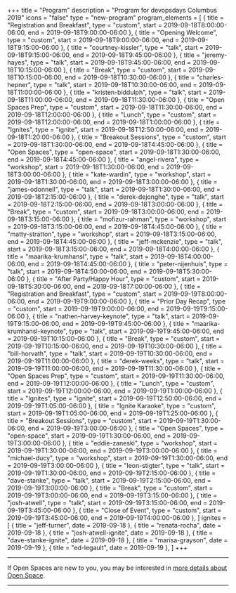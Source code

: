 +++
title = "Program"
description = "Program for devopsdays Columbus 2019"
icons = "false"
type = "new-program"
program_elements = [
    { title = "Registration and Breakfast", type = "custom", start = 2019-09-18T8:00:00-06:00, end = 2019-09-18T9:00:00-06:00 },
    { title = "Opening Welcome", type = "custom", start = 2019-09-18T9:00:00-06:00, end = 2019-09-18T9:15:00-06:00 },
    { title = "courtney-kissler", type = "talk", start = 2019-09-18T9:15:00-06:00, end = 2019-09-18T9:45:00-06:00 },
    { title = "jeremy-hayes", type = "talk", start = 2019-09-18T9:45:00-06:00, end = 2019-09-18T10:15:00-06:00 },
    { title = "Break", type = "custom", start = 2019-09-18T10:15:00-06:00, end = 2019-09-18T10:30:00-06:00 },
    { title = "charles-hepner", type = "talk", start = 2019-09-18T10:30:00-06:00, end = 2019-09-18T11:00:00-06:00 },
    { title = "kristen-biddulph", type = "talk", start = 2019-09-18T11:00:00-06:00, end = 2019-09-18T11:30:00-06:00 },
    { title = "Open Spaces Prep", type = "custom", start = 2019-09-18T11:30:00-06:00, end = 2019-09-18T12:00:00-06:00 },
    { title = "Lunch", type = "custom", start = 2019-09-18T12:00:00-06:00, end = 2019-09-18T1:00:00-06:00 },
    { title = "Ignites", type = "ignite", start = 2019-09-18T12:50:00-06:00, end = 2019-09-18T1:20:00-06:00 },
    { title = "Breakout Sessions", type = "custom", start = 2019-09-18T1:30:00-06:00, end = 2019-09-18T4:45:00-06:00 },
    { title = "Open Spaces", type = "open-space", start = 2019-09-18T1:30:00-06:00, end = 2019-09-18T4:45:00-06:00 },
    { title = "angel-rivera", type = "workshop", start = 2019-09-18T1:30:00-06:00, end = 2019-09-18T3:00:00-06:00 },
    { title = "kate-wardin", type = "workshop", start = 2019-09-18T1:30:00-06:00, end = 2019-09-18T3:00:00-06:00 },
    { title = "james-odonnell", type = "talk", start = 2019-09-18T1:30:00-06:00, end = 2019-09-18T2:15:00-06:00 },
    { title = "derek-dejonghe", type = "talk", start = 2019-09-18T2:15:00-06:00, end = 2019-09-18T3:00:00-06:00 },
    { title = "Break", type = "custom", start = 2019-09-18T3:00:00-06:00, end = 2019-09-18T3:15:00-06:00 },
    { title = "mofizur-rahman", type = "workshop", start = 2019-09-18T3:15:00-06:00, end = 2019-09-18T4:45:00-06:00 },
    { title = "matty-stratton", type = "workshop", start = 2019-09-18T3:15:00-06:00, end = 2019-09-18T4:45:00-06:00 },
    { title = "jeff-mckenzie", type = "talk", start = 2019-09-18T3:15:00-06:00, end = 2019-09-18T4:00:00-06:00 },
    { title = "maarika-krumhansl", type = "talk", start = 2019-09-18T4:00:00-06:00, end = 2019-09-18T4:45:00-06:00 },
    { title = "peter-nijenhuis", type = "talk", start = 2019-09-18T4:50:00-06:00, end = 2019-09-18T5:30:00-06:00 },
    { title = "After Party/Happy Hour", type = "custom", start = 2019-09-18T5:30:00-06:00, end = 2019-09-18T7:00:00-06:00 },
    { title = "Registration and Breakfast", type = "custom", start = 2019-09-19T8:00:00-06:00, end = 2019-09-19T9:00:00-06:00 },
    { title = "Prior Day Recap", type = "custom", start = 2019-09-19T9:00:00-06:00, end = 2019-09-19T9:15:00-06:00 },
    { title = "nathen-harvey-keynote", type = "talk", start = 2019-09-19T9:15:00-06:00, end = 2019-09-19T9:45:00-06:00 },
    { title = "maarika-krumhansl-keynote", type = "talk", start = 2019-09-19T9:45:00-06:00, end = 2019-09-19T10:15:00-06:00 },
    { title = "Break", type = "custom", start = 2019-09-19T10:15:00-06:00, end = 2019-09-19T10:30:00-06:00 },
    { title = "bill-horvath", type = "talk", start = 2019-09-19T10:30:00-06:00, end = 2019-09-19T11:00:00-06:00 },
    { title = "derek-weeks", type = "talk", start = 2019-09-19T11:00:00-06:00, end = 2019-09-19T11:30:00-06:00 },
    { title = "Open Spaces Prep", type = "custom", start = 2019-09-19T11:30:00-06:00, end = 2019-09-19T12:00:00-06:00 },
    { title = "Lunch", type = "custom", start = 2019-09-19T12:00:00-06:00, end = 2019-09-19T1:00:00-06:00 },
    { title = "Ignites", type = "ignite", start = 2019-09-19T12:50:00-06:00, end = 2019-09-19T1:05:00-06:00 },
    { title = "Ignite Karaoke", type = "custom", start = 2019-09-19T1:05:00-06:00, end = 2019-09-19T1:25:00-06:00 },
    { title = "Breakout Sessions", type = "custom", start = 2019-09-19T1:30:00-06:00, end = 2019-09-19T3:00:00-06:00 },
    { title = "Open Spaces", type = "open-space", start = 2019-09-19T1:30:00-06:00, end = 2019-09-19T3:00:00-06:00 },
    { title = "eddie-zaneski", type = "workshop", start = 2019-09-19T1:30:00-06:00, end = 2019-09-19T3:00:00-06:00 },
    { title = "michael-ducy", type = "workshop", start = 2019-09-19T1:30:00-06:00, end = 2019-09-19T3:00:00-06:00 },
    { title = "leon-stigter", type = "talk", start = 2019-09-19T1:30:00-06:00, end = 2019-09-19T2:15:00-06:00 },
    { title = "dave-stanke", type = "talk", start = 2019-09-19T2:15:00-06:00, end = 2019-09-19T3:00:00-06:00 },
    { title = "Break", type = "custom", start = 2019-09-19T3:00:00-06:00, end = 2019-09-19T3:15:00-06:00 },
    { title = "josh-atwell", type = "talk", start = 2019-09-19T3:15:00-06:00, end = 2019-09-19T3:45:00-06:00 },
    { title = "Close of Event", type = "custom", start = 2019-09-19T3:45:00-06:00, end = 2019-09-19T4:00:00-06:00 },
]
ignites = [
    { title = "jeff-turner", date = 2019-09-18 },
    { title = "renata-rocha", date = 2019-09-18 },
    { title = "josh-atwell-ignite", date = 2019-09-18 },
    { title = "dave-stanke-ignite", date = 2019-09-18 },
    { title = "marisa-grayson", date = 2019-09-19 },
    { title = "ed-legault", date = 2019-09-19 },
]
+++
<div class = "row">
  <div class = "col">
    <hr />
    If Open Spaces are new to you, you may be interested in <a href="/pages/open-space-format">more details about Open Space</a>.
    <hr />
  </div>
</div>
